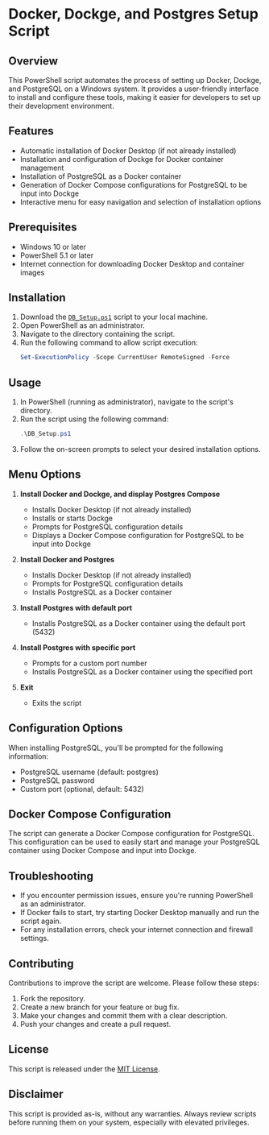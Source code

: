 # Docker, Dockge, and Postgres Setup Script

## Overview

This PowerShell script automates the process of setting up Docker, Dockge, and PostgreSQL on a Windows system. It provides a user-friendly interface to install and configure these tools, making it easier for developers to set up their development environment.

## Features

- Automatic installation of Docker Desktop (if not already installed)
- Installation and configuration of Dockge for Docker container management
- Installation of PostgreSQL as a Docker container
- Generation of Docker Compose configurations for PostgreSQL to be input into Dockge
- Interactive menu for easy navigation and selection of installation options

## Prerequisites

- Windows 10 or later
- PowerShell 5.1 or later
- Internet connection for downloading Docker Desktop and container images

## Installation

1. Download the [`DB_Setup.ps1`](command:_github.copilot.openSymbolFromReferences?%5B%22DB_Setup.ps1%22%2C%5B%7B%22uri%22%3A%7B%22%24mid%22%3A1%2C%22fsPath%22%3A%22c%3A%5C%5CUsers%5C%5CJared%5C%5CDocuments%5C%5CGithub%5C%5CPersonals-Projects%5C%5CJs_tampermonkey%5C%5CPowerShell%20Scripts%5C%5Creadme.md%22%2C%22_sep%22%3A1%2C%22external%22%3A%22file%3A%2F%2F%2Fc%253A%2FUsers%2FJared%2FDocuments%2FGithub%2FPersonals-Projects%2FJs_tampermonkey%2FPowerShell%2520Scripts%2Freadme.md%22%2C%22path%22%3A%22%2FC%3A%2FUsers%2FJared%2FDocuments%2FGithub%2FPersonals-Projects%2FJs_tampermonkey%2FPowerShell%20Scripts%2Freadme.md%22%2C%22scheme%22%3A%22file%22%7D%2C%22pos%22%3A%7B%22line%22%3A22%2C%22character%22%3A17%7D%7D%5D%5D "Go to definition") script to your local machine.
2. Open PowerShell as an administrator.
3. Navigate to the directory containing the script.
4. Run the following command to allow script execution:
   ```powershell
   Set-ExecutionPolicy -Scope CurrentUser RemoteSigned -Force
   ```

## Usage

1. In PowerShell (running as administrator), navigate to the script's directory.
2. Run the script using the following command:
   ```powershell
   .\DB_Setup.ps1
   ```
3. Follow the on-screen prompts to select your desired installation options.

## Menu Options

1. **Install Docker and Dockge, and display Postgres Compose**
   - Installs Docker Desktop (if not already installed)
   - Installs or starts Dockge
   - Prompts for PostgreSQL configuration details
   - Displays a Docker Compose configuration for PostgreSQL to be input into Dockge

2. **Install Docker and Postgres**
   - Installs Docker Desktop (if not already installed)
   - Prompts for PostgreSQL configuration details
   - Installs PostgreSQL as a Docker container

3. **Install Postgres with default port**
   - Installs PostgreSQL as a Docker container using the default port (5432)

4. **Install Postgres with specific port**
   - Prompts for a custom port number
   - Installs PostgreSQL as a Docker container using the specified port

5. **Exit**
   - Exits the script

## Configuration Options

When installing PostgreSQL, you'll be prompted for the following information:

- PostgreSQL username (default: postgres)
- PostgreSQL password
- Custom port (optional, default: 5432)

## Docker Compose Configuration

The script can generate a Docker Compose configuration for PostgreSQL. This configuration can be used to easily start and manage your PostgreSQL container using Docker Compose and input into Dockge.

## Troubleshooting

- If you encounter permission issues, ensure you're running PowerShell as an administrator.
- If Docker fails to start, try starting Docker Desktop manually and run the script again.
- For any installation errors, check your internet connection and firewall settings.

## Contributing

Contributions to improve the script are welcome. Please follow these steps:

1. Fork the repository.
2. Create a new branch for your feature or bug fix.
3. Make your changes and commit them with a clear description.
4. Push your changes and create a pull request.

## License

This script is released under the [MIT License](https://choosealicense.com/licenses/mit/).

## Disclaimer

This script is provided as-is, without any warranties. Always review scripts before running them on your system, especially with elevated privileges.

